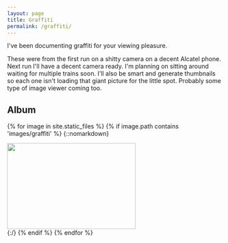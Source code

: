 ```yaml
---
layout: page
title: Graffiti
permalink: /graffiti/
---
```


I've been documenting graffiti for your viewing pleasure.

These were from the first run on a shitty camera on a decent Alcatel phone. Next run I'll have a decent camera ready. I'm planning on sitting around waiting for multiple trains soon. I'll also be smart and generate thumbnails so each one isn't loading that giant picture for the little spot. Probably some type of image viewer coming too.

## Album

{% for image in site.static_files %}
    {% if image.path contains 'images/graffiti' %}
{::nomarkdown}
<div class="gallery">
  <a target="_blank" href="{{ site.baseurl }}{{ image.path }}">
    <img src="{{ site.baseurl }}{{ image.path }}" width="300" height="200">
  </a>
</div>
{:/}
    {% endif %}
{% endfor %}
